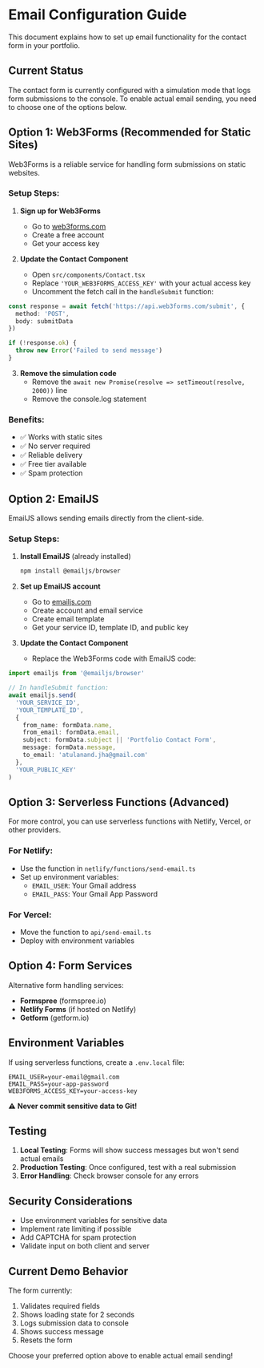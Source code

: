 # Email Configuration Guide

This document explains how to set up email functionality for the contact form in your portfolio.

## Current Status

The contact form is currently configured with a simulation mode that logs form submissions to the console. To enable actual email sending, you need to choose one of the options below.

## Option 1: Web3Forms (Recommended for Static Sites)

Web3Forms is a reliable service for handling form submissions on static websites.

### Setup Steps:

1. **Sign up for Web3Forms**
   - Go to [web3forms.com](https://web3forms.com)
   - Create a free account
   - Get your access key

2. **Update the Contact Component**
   - Open `src/components/Contact.tsx`
   - Replace `'YOUR_WEB3FORMS_ACCESS_KEY'` with your actual access key
   - Uncomment the fetch call in the `handleSubmit` function:

```typescript
const response = await fetch('https://api.web3forms.com/submit', {
  method: 'POST',
  body: submitData
})

if (!response.ok) {
  throw new Error('Failed to send message')
}
```

3. **Remove the simulation code**
   - Remove the `await new Promise(resolve => setTimeout(resolve, 2000))` line
   - Remove the console.log statement

### Benefits:
- ✅ Works with static sites
- ✅ No server required
- ✅ Reliable delivery
- ✅ Free tier available
- ✅ Spam protection

## Option 2: EmailJS

EmailJS allows sending emails directly from the client-side.

### Setup Steps:

1. **Install EmailJS** (already installed)
   ```bash
   npm install @emailjs/browser
   ```

2. **Set up EmailJS account**
   - Go to [emailjs.com](https://www.emailjs.com)
   - Create account and email service
   - Create email template
   - Get your service ID, template ID, and public key

3. **Update the Contact Component**
   - Replace the Web3Forms code with EmailJS code:

```typescript
import emailjs from '@emailjs/browser'

// In handleSubmit function:
await emailjs.send(
  'YOUR_SERVICE_ID',
  'YOUR_TEMPLATE_ID',
  {
    from_name: formData.name,
    from_email: formData.email,
    subject: formData.subject || 'Portfolio Contact Form',
    message: formData.message,
    to_email: 'atulanand.jha@gmail.com'
  },
  'YOUR_PUBLIC_KEY'
)
```

## Option 3: Serverless Functions (Advanced)

For more control, you can use serverless functions with Netlify, Vercel, or other providers.

### For Netlify:
- Use the function in `netlify/functions/send-email.ts`
- Set up environment variables:
  - `EMAIL_USER`: Your Gmail address
  - `EMAIL_PASS`: Your Gmail App Password

### For Vercel:
- Move the function to `api/send-email.ts`
- Deploy with environment variables

## Option 4: Form Services

Alternative form handling services:
- **Formspree** (formspree.io)
- **Netlify Forms** (if hosted on Netlify)
- **Getform** (getform.io)

## Environment Variables

If using serverless functions, create a `.env.local` file:

```
EMAIL_USER=your-email@gmail.com
EMAIL_PASS=your-app-password
WEB3FORMS_ACCESS_KEY=your-access-key
```

⚠️ **Never commit sensitive data to Git!**

## Testing

1. **Local Testing**: Forms will show success messages but won't send actual emails
2. **Production Testing**: Once configured, test with a real submission
3. **Error Handling**: Check browser console for any errors

## Security Considerations

- Use environment variables for sensitive data
- Implement rate limiting if possible
- Add CAPTCHA for spam protection
- Validate input on both client and server

## Current Demo Behavior

The form currently:
1. Validates required fields
2. Shows loading state for 2 seconds
3. Logs submission data to console
4. Shows success message
5. Resets the form

Choose your preferred option above to enable actual email sending!
